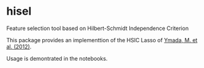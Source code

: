 # hisel
Feature selection tool based on Hilbert-Schmidt Independence Criterion

This package provides an implementtion of the HSIC Lasso of [Ymada, M. et al. (2012)](https://arxiv.org/abs/1202.0515). 

Usage is demontrated in the notebooks. 
